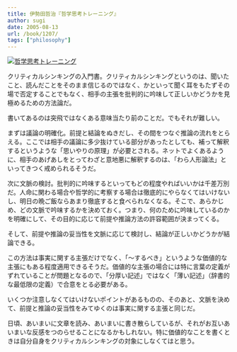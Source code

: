 ```yaml
---
title: 伊勢田哲治『哲学思考トレーニング』
author: sugi
date: 2005-08-13
url: /book/1207/
tags: ["philosophy"]
---
```

<a href="http://www.amazon.co.jp/exec/obidos/ASIN/4480062459/chezsugi-22/ref=nosim/" name="amazletlink" target="_blank"><img src="http://i0.wp.com/ec2.images-amazon.com/images/I/41SDTCR695L.SL160.jpg?w=660" alt="哲学思考トレーニング" class="alignleft" data-recalc-dims="1" /></a>

クリティカルシンキングの入門書。クリティカルシンキングというのは、聞いたこと、読んだことをそのまま信じるのではなく、かといって聞く耳をもたずその場で否定することでもなく、相手の主張を批判的に吟味して正しいかどうかを見極めるための方法論だ。

書いてあるのは突飛ではなくある意味当たり前のことだ。でもそれが難しい。

まずは議論の明確化。前提と結論をぬきだし、その間をつなぐ推論の流れをとらえる。ここでは相手の議論に多少抜けている部分があったとしても、補って解釈するというような「思いやりの原理」が必要とされる。ネットでよくあるように、相手のあげあしをとってわざと意地悪に解釈するのは、「わら人形論法」といってきつく戒められるそうだ。

次に文脈の検討。批判的に吟味するといってもどの程度やればいいかは千差万別だ。人命に関わる場合や哲学的に考察する場合は徹底的にやらなくてはいけないし、明日の晩ご飯ならあまり徹底すると食べられなくなる。そこで、あらかじめ、どの文脈で吟味するかを決めておく。つまり、何のために吟味しているのかを明確にして、その目的に応じて前提や推論方法の許容範囲が決まってくる。

そして、前提や推論の妥当性を文脈に応じて検討し、結論が正しいかどうかが結論できる。

この方法は事実に関する主張だけでなく、「～するべき」というような価値的な主張にもある程度適用できるそうだ。価値的な主張の場合には特に言葉の定義がずれていることが問題となるので、「分厚い記述」ではなく「薄い記述」（辞書的な最低限の定義）で合意をとる必要がある。

いくつか注意しなくてはいけないポイントがあるものの、そのあと、文脈を決めて、前提と推論の妥当性をみてゆくのは事実に関する主張と同じだ。

日頃、あいまいに文章を読み、あいまいに書き散らしているが、それがお互いあいまいな反感をつのらせることになるかもしれない。特に価値的なことを書くときは自分自身をクリティカルシンキングの対象にしなくてはと思う。
